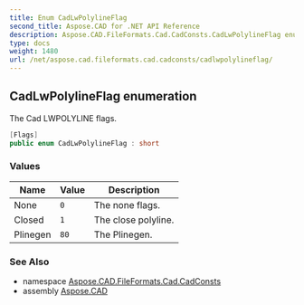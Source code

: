 ```yaml
---
title: Enum CadLwPolylineFlag
second_title: Aspose.CAD for .NET API Reference
description: Aspose.CAD.FileFormats.Cad.CadConsts.CadLwPolylineFlag enum. The Cad LWPOLYLINE flags
type: docs
weight: 1480
url: /net/aspose.cad.fileformats.cad.cadconsts/cadlwpolylineflag/
---
```

## CadLwPolylineFlag enumeration

The Cad LWPOLYLINE flags.

```csharp
[Flags]
public enum CadLwPolylineFlag : short
```

### Values

| Name | Value | Description |
| --- | --- | --- |
| None | `0` | The none flags. |
| Closed | `1` | The close polyline. |
| Plinegen | `80` | The Plinegen. |

### See Also

* namespace [Aspose.CAD.FileFormats.Cad.CadConsts](../../aspose.cad.fileformats.cad.cadconsts/)
* assembly [Aspose.CAD](../../)


